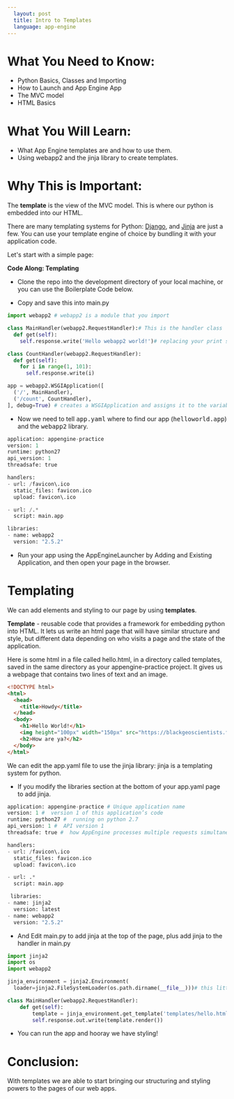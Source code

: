 ```yaml
---
  layout: post
  title: Intro to Templates
  language: app-engine
---
```

# What You Need to Know:
+ Python Basics, Classes and Importing
+ How to Launch and App Engine App
+ The MVC model
+ HTML Basics

# What You Will Learn:
+ What App Engine templates are and how to use them.
+ Using webapp2 and the jinja library to create templates.

# Why This is Important:
The **template** is the view of the MVC model. This is where our python is embedded into our HTML.  

There are many templating systems for Python: <a href="https://docs.djangoproject.com/en/dev/topics/templates/Django">Django</a>, and <a href="http://jinja.pocoo.org/">Jinja</a> are just a few. You can use your template engine of choice by bundling it with your application code.

Let's start with a simple page:

**Code Along: Templating**
+ Clone the repo into the development directory of your local machine, or you can use the Boilerplate Code below.

+ Copy and save this into main.py


```python
import webapp2 # webapp2 is a module that you import

class MainHandler(webapp2.RequestHandler):# This is the handler class
  def get(self):
    self.response.write('Hello webapp2 world!')# replacing your print statements

class CountHandler(webapp2.RequestHandler):
  def get(self):
    for i in range(1, 101):
      self.response.write(i)

app = webapp2.WSGIApplication([
  ('/', MainHandler),
  ('/count', CountHandler),
], debug=True) # creates a WSGIApplication and assigns it to the variable app. app.yaml is pointed to this object
```

+ Now we need to tell <kbd>app.yaml</kbd> where to find our app (<kbd>helloworld.app</kbd>) and the <kbd>webapp2</kbd> library.

```python
application: appengine-practice
version: 1
runtime: python27
api_version: 1
threadsafe: true

handlers:
- url: /favicon\.ico
  static_files: favicon.ico
  upload: favicon\.ico

- url: /.*
  script: main.app

libraries:
- name: webapp2
  version: "2.5.2"
```

+ Run your app using the AppEngineLauncher by Adding and Existing Application, and then open your page in the browser.

# Templating

We can add elements and styling to our page by using **templates**.

**Template** - reusable code that provides a framework for embedding python into HTML. It lets us write an html page that will have similar structure and style, but different data depending on who visits a page and the state of the application.

Here is some html in a file called hello.html, in a directory called templates, saved in the same directory as your appengine-practice project. It gives us a webpage that contains two lines of text and an image.

```html
<!DOCTYPE html>
<html>
  <head>
    <title>Howdy</title>
  </head>
  <body>
    <h1>Hello World!</h1>
    <img height="100px" width="150px" src="https://blackgeoscientists.files.wordpress.com/2014/06/helloworld.jpg" alt="A cute Pic of a Dude on the World">
    <h2>How are ya?</h2>
  </body>
</html>
```
We can edit the app.yaml file to use the jinja library: jinja is a templating system for python.

+ If you modify the libraries section at the bottom of your app.yaml page to add jinja.

```python
application: appengine-practice # Unique application name
version: 1 #  version 1 of this application’s code
runtime: python27 #  running on python 2.7
api_version: 1 #  API version 1
threadsafe: true #  how AppEngine processes multiple requests simultaneously

handlers:
- url: /favicon\.ico
  static_files: favicon.ico
  upload: favicon\.ico

- url: .*
  script: main.app

 libraries:
- name: jinja2
  version: latest
- name: webapp2
  version: "2.5.2"
```
  + And Edit main.py to add jinja at the top of the page, plus add jinja to the handler in main.py

```python  
import jinja2
import os
import webapp2

jinja_environment = jinja2.Environment(
  loader=jinja2.FileSystemLoader(os.path.dirname(__file__)))# this little bit sets jinja's relative directory to match the directory name(dirname) of the current __file__, in this case, helloworld.py

class MainHandler(webapp2.RequestHandler):
    def get(self):
        template = jinja_environment.get_template('templates/hello.html')
        self.response.out.write(template.render())
```

+   You can run the app and hooray we have styling!

# Conclusion:
With templates we are able to start bringing our structuring and styling powers to the pages of our web apps.
